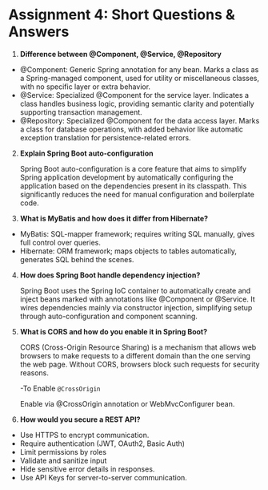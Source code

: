 # Assignment 4: Short Questions & Answers

1. **Difference between @Component, @Service, @Repository**

- @Component: Generic Spring annotation for any bean. Marks a class as a Spring-managed component, used for utility or miscellaneous classes, with no specific layer or extra behavior.
- @Service: Specialized @Component for the service layer. Indicates a class handles business logic, providing semantic clarity and potentially supporting transaction management.
- @Repository: Specialized @Component for the data access layer. Marks a class for database operations, with added behavior like automatic exception translation for persistence-related errors.

2. **Explain Spring Boot auto-configuration**

   Spring Boot auto-configuration is a core feature that aims to simplify Spring application development by automatically configuring the application based on the dependencies present in its classpath. This significantly reduces the need for manual configuration and boilerplate code.

3. **What is MyBatis and how does it differ from Hibernate?**

- MyBatis: SQL-mapper framework; requires writing SQL manually, gives full control over queries.
- Hibernate: ORM framework; maps objects to tables automatically, generates SQL behind the scenes.

4. **How does Spring Boot handle dependency injection?**

   Spring Boot uses the Spring IoC container to automatically create and inject beans marked with annotations like @Component or @Service. It wires dependencies mainly via constructor injection, simplifying setup through auto-configuration and component scanning.

5. **What is CORS and how do you enable it in Spring Boot?**

   CORS (Cross-Origin Resource Sharing) is a mechanism that allows web browsers to make requests to a different domain than the one serving the web page. Without CORS, browsers block such requests for security reasons.

   -To Enable `@CrossOrigin`

   Enable via @CrossOrigin annotation or WebMvcConfigurer bean.

6. **How would you secure a REST API?**

- Use HTTPS to encrypt communication.
- Require authentication (JWT, OAuth2, Basic Auth)
- Limit permissions by roles
- Validate and sanitize input
- Hide sensitive error details in responses.
- Use API Keys for server-to-server communication.
